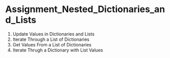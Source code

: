 # Assignment_Nested_Dictionaries_and_Lists
1. Update Values in Dictionaries and Lists
2. Iterate Through a List of Dictionaries
3. Get Values From a List of Dictionaries
4. Iterate Thrugh a Dictionary with List Values
